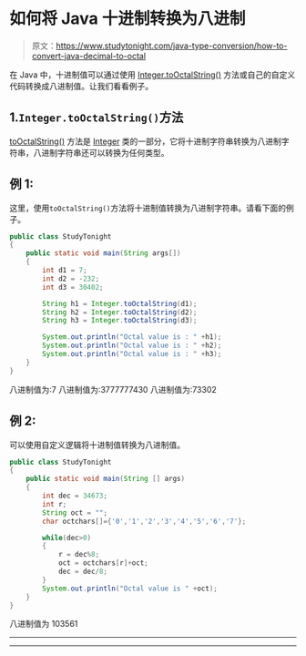 # 如何将 Java 十进制转换为八进制

> 原文：<https://www.studytonight.com/java-type-conversion/how-to-convert-java-decimal-to-octal>

在 Java 中，十进制值可以通过使用 [Integer.toOctalString()](https://www.studytonight.com/java-wrapper-class/java-integer-tooctalstring-method) 方法或自己的自定义代码转换成八进制值。让我们看看例子。

## 1.`Integer.toOctalString()`方法

[toOctalString()](https://www.studytonight.com/java-wrapper-class/java-integer-tooctalstring-method) 方法是 [Integer](https://www.studytonight.com/java/wrapper-class.php) 类的一部分，它将十进制字符串转换为八进制字符串，八进制字符串还可以转换为任何类型。

## 例 1:

这里，使用`toOctalString()`方法将十进制值转换为八进制字符串。请看下面的例子。

```java
public class StudyTonight
{    
	public static void main(String args[])
	{    
		int d1 = 7;
		int d2 = -232;
		int d3 = 30402;

		String h1 = Integer.toOctalString(d1);
		String h2 = Integer.toOctalString(d2);
		String h3 = Integer.toOctalString(d3);

		System.out.println("Octal value is : " +h1);
		System.out.println("Octal value is : " +h2);
		System.out.println("Octal value is : " +h3);
	}    
}
```

八进制值为:7
八进制值为:3777777430
八进制值为:73302

## 例 2:

可以使用自定义逻辑将十进制值转换为八进制值。

```java
public class StudyTonight
{    
	public static void main(String [] args)
	{  
		int dec = 34673;
		int r;   
		String oct = "";   
		char octchars[]={'0','1','2','3','4','5','6','7'};  

		while(dec>0)  
		{  
			r = dec%8;   
			oct = octchars[r]+oct;   
			dec = dec/8;  
		}  
		System.out.println("Octal value is " +oct);  
	}
}
```

八进制值为 103561

* * *

* * *